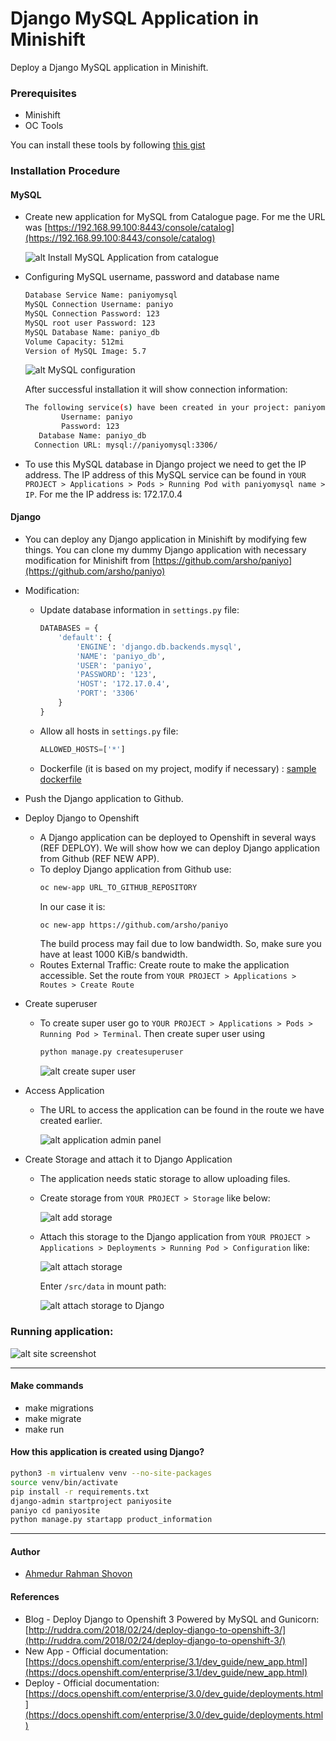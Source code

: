 Django MySQL Application in Minishift
=========================================
Deploy a Django MySQL application in Minishift.

### Prerequisites
- Minishift
- OC Tools

You can install these tools by following [this gist](https://gist.github.com/arsho/919d6704ec2838f1b4b25b7e3b61a2f9#file-minishift_installation-md)

### Installation Procedure
#### MySQL
- Create new application for MySQL from Catalogue page. For me the URL was [https://192.168.99.100:8443/console/catalog](https://192.168.99.100:8443/console/catalog)
  
  ![alt Install MySQL Application from catalogue](https://s8.postimg.cc/6znxejpqt/install_mysql.png)
  
- Configuring MySQL username, password and database name
    ```bash
    Database Service Name: paniyomysql
    MySQL Connection Username: paniyo
    MySQL Connection Password: 123
    MySQL root user Password: 123
    MySQL Database Name: paniyo_db
    Volume Capacity: 512mi
    Version of MySQL Image: 5.7
    ```
  
  ![alt MySQL configuration](https://s8.postimg.cc/pt9qbmg9x/mysql_configuration.png)
  
  After successful installation it will show connection information:
    ```bash
    The following service(s) have been created in your project: paniyomysql.
            Username: paniyo
            Password: 123
       Database Name: paniyo_db
      Connection URL: mysql://paniyomysql:3306/
    ```
- To use this MySQL database in Django project we need to get the IP address. The IP address of this MySQL service can be found in ```YOUR PROJECT > Applications > Pods > Running Pod with paniyomysql name > IP```. For me the IP address is: 172.17.0.4

#### Django
- You can deploy any Django application in Minishift by modifying few things. You can clone my dummy Django application with necessary modification for Minishift from [https://github.com/arsho/paniyo](https://github.com/arsho/paniyo)
- Modification:
  - Update database information in ```settings.py``` file:
    ```python
    DATABASES = {
        'default': {
            'ENGINE': 'django.db.backends.mysql',
            'NAME': 'paniyo_db',
            'USER': 'paniyo',
            'PASSWORD': '123',
            'HOST': '172.17.0.4',
            'PORT': '3306'
        }
    }
    ```
  - Allow all hosts in ```settings.py``` file:
    ```python
    ALLOWED_HOSTS=['*']
    ```
  - Dockerfile (it is based on my project, modify if necessary) : [sample dockerfile](https://raw.githubusercontent.com/arsho/paniyo/master/Dockerfile)
- Push the Django application to Github.
- Deploy Django to Openshift
  - A Django application can be deployed to Openshift in several ways (REF DEPLOY). We will show how we can deploy Django application from Github (REF NEW APP).
  - To deploy Django application from Github use:
    ```bash
    oc new-app URL_TO_GITHUB_REPOSITORY
    ```
    In our case it is:  
    ```bash
    oc new-app https://github.com/arsho/paniyo
    ```
    The build process may fail due to low bandwidth. So, make sure you have at least 1000 KiB/s bandwidth. 
  - Routes External Traffic: Create route to make the application accessible.
    Set the route from ```YOUR PROJECT > Applications > Routes > Create Route```
- Create superuser
  - To create super user go to ```YOUR PROJECT > Applications > Pods > Running Pod > Terminal```. Then create super user using 
    ```bash
    python manage.py createsuperuser
    ```
    
    ![alt create super user](https://s15.postimg.cc/tbrilopff/create_super_user.png)
    
- Access Application
  - The URL to access the application can be found in the route we have created earlier. 
  
    ![alt application admin panel](https://s15.postimg.cc/lkasnd5x7/admin_panel.png)
  
- Create Storage and attach it to Django Application
  - The application needs static storage to allow uploading files.
  - Create storage from ```YOUR PROJECT > Storage``` like below:
  
    ![alt add storage](https://s15.postimg.cc/kjajyjmgb/add_storage.png)
  
  - Attach this storage to the Django application from ```YOUR PROJECT > Applications > Deployments > Running Pod > Configuration``` like:
  
    ![alt attach storage](https://s15.postimg.cc/abwlzma3v/attach_storage.png)
  
    Enter ```/src/data``` in mount path:

    ![alt attach storage to Django](https://s15.postimg.cc/folgdh32j/add_storage_to_django.png)
    
### Running application:

![alt site screenshot](https://s15.postimg.cc/5jmsnya8b/site_image.png)

<hr>

#### Make commands
- make migrations
- make migrate
- make run

#### How this application is created using Django?
```Bash
python3 -m virtualenv venv --no-site-packages
source venv/bin/activate
pip install -r requirements.txt
django-admin startproject paniyosite
paniyo cd paniyosite
python manage.py startapp product_information
```
<hr>

#### Author
- [Ahmedur Rahman Shovon](https://arsho.github.io)

#### References

* Blog - Deploy Django to Openshift 3 Powered by MySQL and Gunicorn: [http://ruddra.com/2018/02/24/deploy-django-to-openshift-3/](http://ruddra.com/2018/02/24/deploy-django-to-openshift-3/)
* New App - Official documentation: [https://docs.openshift.com/enterprise/3.1/dev_guide/new_app.html](https://docs.openshift.com/enterprise/3.1/dev_guide/new_app.html)
* Deploy - Official documentation: [https://docs.openshift.com/enterprise/3.0/dev_guide/deployments.html](https://docs.openshift.com/enterprise/3.0/dev_guide/deployments.html)



